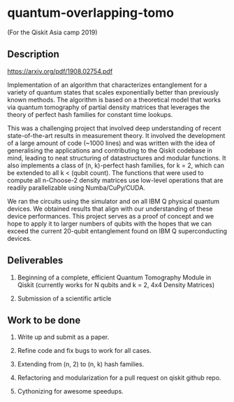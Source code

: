 # quantum-overlapping-tomo

(For the Qiskit Asia camp 2019)

## Description

https://arxiv.org/pdf/1908.02754.pdf

Implementation of an algorithm that characterizes entanglement for a variety of quantum states that scales exponentially better than previously known methods. The algorithm is based on a theoretical model that works via quantum tomography of partial density matrices that leverages the theory of perfect hash families for constant time lookups. 

This was a challenging project that involved deep understanding of recent state-of-the-art results in measurement theory. It involved the development of a large amount of code (~1000 lines) and was written with the idea of generalising the applications and contributing to the Qiskit codebase in mind, leading to neat structuring of datastructures and modular functions. It also implements a class of (n, k)-perfect hash families, for k = 2, which can be extended to all k < (qubit count). The functions that were used to compute all n-Choose-2 density matrices use low-level operations that are readily parallelizable using Numba/CuPy/CUDA. 

We ran the circuits using the simulator and on all IBM Q physical quantum devices. We obtained results that align with our understanding of these device performances. This project serves as a proof of concept and we hope to apply it to larger numbers of qubits with the hopes that we can exceed the current 20-qubit entanglement found on IBM Q superconducting devices.


## Deliverables

 1. Beginning of a complete, efficient Quantum Tomography Module in Qiskit (currently works for N qubits and k = 2, 4x4 Density Matrices)
 
 2. Submission of a scientific article
 
 
 ## Work to be done
 
 1. Write up and submit as a paper.
 
 2. Refine code and fix bugs to work for all cases.
 
 3. Extending from (n, 2) to (n, k) hash families.
 
 4. Refactoring and modularization for a pull request on qiskit github repo.
 
 5. Cythonizing for awesome speedups.
